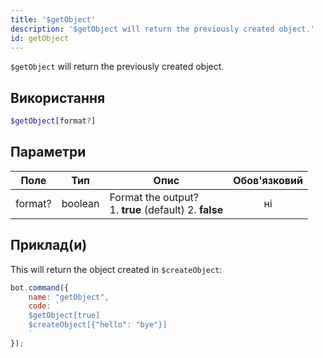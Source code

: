 ```yaml
---
title: '$getObject'
description: '$getObject will return the previously created object.'
id: getObject
---
```


`$getObject` will return the previously created object.

## Використання

```php
$getObject[format?]
```

## Параметри

| Поле    | Тип     | Опис                                                               | Обов'язковий |
| ------- | ------- | ------------------------------------------------------------------ |:------------:|
| format? | boolean | Format the output? <br /> 1. **true** (default) 2. **false** |      ні      |

## Приклад(и)

This will return the object created in `$createObject`:

```javascript
bot.command({
    name: "getObject",
    code: `
    $getObject[true]
    $createObject[{"hello": "bye"}]
    `
});
```